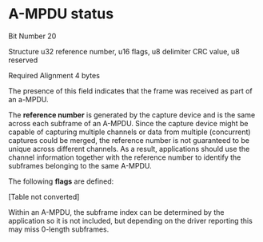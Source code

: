 A-MPDU status
=============

Bit Number 20

Structure u32 reference number, u16 flags, u8 delimiter CRC value, u8
reserved

Required Alignment 4 bytes

The presence of this field indicates that the frame was received as part
of an a-MPDU.

The **reference number** is generated by the capture device and is the
same across each subframe of an A-MPDU. Since the capture device might
be capable of capturing multiple channels or data from multiple
(concurrent) captures could be merged, the reference number is not
guaranteed to be unique across different channels. As a result,
applications should use the channel information together with the
reference number to identify the subframes belonging to the same A-MPDU.

The following **flags** are defined:

\[Table not converted\]

Within an A-MPDU, the subframe index can be determined by the
application so it is not included, but depending on the driver reporting
this may miss 0-length subframes.
